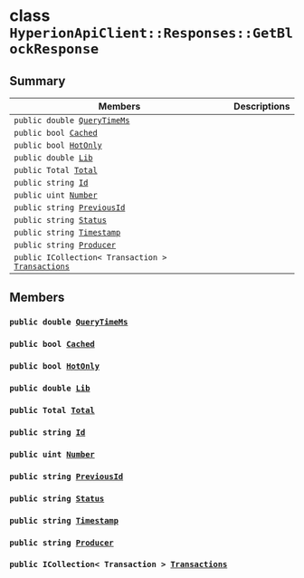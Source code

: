 # class `HyperionApiClient::Responses::GetBlockResponse` 

## Summary

 Members                        | Descriptions                                
--------------------------------|---------------------------------------------
`public double `[`QueryTimeMs`](#class_hyperion_api_client_1_1_responses_1_1_get_block_response_1aaed05a434b4de2c0ca564fe4e3d8a2ec) | 
`public bool `[`Cached`](#class_hyperion_api_client_1_1_responses_1_1_get_block_response_1a4c2f66ac7e92baee23ff3feaedd0a069) | 
`public bool `[`HotOnly`](#class_hyperion_api_client_1_1_responses_1_1_get_block_response_1aede0d7016e2e36bf71998767504ae13f) | 
`public double `[`Lib`](#class_hyperion_api_client_1_1_responses_1_1_get_block_response_1aadde7ea54f4086c6436402e5cdfb36d8) | 
`public Total `[`Total`](#class_hyperion_api_client_1_1_responses_1_1_get_block_response_1aadea4b415425548b9fbcf43685f59cd1) | 
`public string `[`Id`](#class_hyperion_api_client_1_1_responses_1_1_get_block_response_1a186291c875988107b7ace745ea84d4ec) | 
`public uint `[`Number`](#class_hyperion_api_client_1_1_responses_1_1_get_block_response_1ad00a4ffc2be0b259f5e7cb52f79bb415) | 
`public string `[`PreviousId`](#class_hyperion_api_client_1_1_responses_1_1_get_block_response_1ac6a0e01c89e43b49edea80f96561582e) | 
`public string `[`Status`](#class_hyperion_api_client_1_1_responses_1_1_get_block_response_1afdaa27edb811d806bc72f1d53c7334cc) | 
`public string `[`Timestamp`](#class_hyperion_api_client_1_1_responses_1_1_get_block_response_1a2f6cff44f7d31294dab060179c01445d) | 
`public string `[`Producer`](#class_hyperion_api_client_1_1_responses_1_1_get_block_response_1abca91eafeeda7c056f4c0530096eed4a) | 
`public ICollection< Transaction > `[`Transactions`](#class_hyperion_api_client_1_1_responses_1_1_get_block_response_1ad9c9756aa41d3a6c833b4d46f41ad61b) | 

## Members

### `public double `[`QueryTimeMs`](#class_hyperion_api_client_1_1_responses_1_1_get_block_response_1aaed05a434b4de2c0ca564fe4e3d8a2ec) 

### `public bool `[`Cached`](#class_hyperion_api_client_1_1_responses_1_1_get_block_response_1a4c2f66ac7e92baee23ff3feaedd0a069) 

### `public bool `[`HotOnly`](#class_hyperion_api_client_1_1_responses_1_1_get_block_response_1aede0d7016e2e36bf71998767504ae13f) 

### `public double `[`Lib`](#class_hyperion_api_client_1_1_responses_1_1_get_block_response_1aadde7ea54f4086c6436402e5cdfb36d8) 

### `public Total `[`Total`](#class_hyperion_api_client_1_1_responses_1_1_get_block_response_1aadea4b415425548b9fbcf43685f59cd1) 

### `public string `[`Id`](#class_hyperion_api_client_1_1_responses_1_1_get_block_response_1a186291c875988107b7ace745ea84d4ec) 

### `public uint `[`Number`](#class_hyperion_api_client_1_1_responses_1_1_get_block_response_1ad00a4ffc2be0b259f5e7cb52f79bb415) 

### `public string `[`PreviousId`](#class_hyperion_api_client_1_1_responses_1_1_get_block_response_1ac6a0e01c89e43b49edea80f96561582e) 

### `public string `[`Status`](#class_hyperion_api_client_1_1_responses_1_1_get_block_response_1afdaa27edb811d806bc72f1d53c7334cc) 

### `public string `[`Timestamp`](#class_hyperion_api_client_1_1_responses_1_1_get_block_response_1a2f6cff44f7d31294dab060179c01445d) 

### `public string `[`Producer`](#class_hyperion_api_client_1_1_responses_1_1_get_block_response_1abca91eafeeda7c056f4c0530096eed4a) 

### `public ICollection< Transaction > `[`Transactions`](#class_hyperion_api_client_1_1_responses_1_1_get_block_response_1ad9c9756aa41d3a6c833b4d46f41ad61b) 


